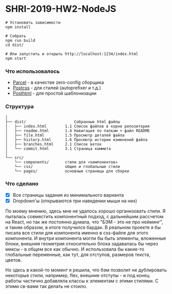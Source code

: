 # SHRI-2019-HW2-NodeJS

```
# Установить зависимости
npm install

# Собрать
npm run build
cd dist/

# Или запустить и открыть http://localhost:1234/index.html
npm start
```

### Что использовалось
- [Parcel](https://parceljs.org/) - в качестве zero-config сборщика
- [Postcss](https://postcss.org/) - для стилей (autoprefixer и т.д.)
- [Posthtml](https://github.com/posthtml/posthtml) - для простой шаблонизации

### Структура

```
│
├── dist/                     Cобранные html файлы
│   ├── index.html        1.1 Список файлов в корне репозитория
│   ├── readme.html       1.4 Навигация по папкам + файл README
│   ├── file.html         1.5 Просмотр деталей файла
│   ├── history.html      1.6 Просмотр истории изменений файла
│   ├── branches.html     2.1 Список веток 
│   └── commit.html       3.1 Страница коммита
│
└── src/
    └── components/       стили для «‎компонентов»
    └── css/              общие и глобальные стили
    └── pages/            основные страницы для сборки
```


### Что сделано
- [x] Все страницы задания из минимального варианта
- [x] Dropdown'ы (открываются при наведении мыши на них)

По моему мнению, здесь мне не удалось хорошо организовать стили.
Я пыталась совместить компонентный подход, с дальнейшим рассчетом на React,
но так же постоянно думала, что "БЭМ - это не про нейминг",
и таким образом, в итоге получился бардак. 
В реальном проекте я бы писала все стили для компонента именно в css-файле для этого компонента.
И внутри компонента могли бы быть элементы, вложенные блоки, внешняя геометрия относительно блока задавалась бы через миксы - в общем все как обычно.
И использовала бы какие-то глобальные переменные, как тут, для отступов, размеров текста, цветов.

Но здесь в какой-то момент я решила, что бэм позволит не дублировать некоторые стили, например,
flex, внешние отступы - и под конец работы частично добавляла классы к элементам с этими стилями.
С этими св-вами так делать не стоило.


